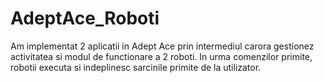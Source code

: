 # AdeptAce_Roboti

Am implementat 2 aplicatii in Adept Ace prin intermediul carora gestionez activitatea si modul de functionare a 2 roboti. In urma comenzilor primite, robotii executa si indeplinesc sarcinile primite de la utilizator.
